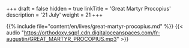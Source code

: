 +++
draft = false
hidden = true
linkTitle = 'Great Martyr Procopius'
description = '21 July'
weight = 21
+++

{{% include file="content/en/lives/great-martyr-procopius.md" %}}
{{< audio "https://orthodoxy.sgp1.cdn.digitaloceanspaces.com/fr-augustin/GREAT_MARTYR_PROCOPIUS.mp3" >}}

